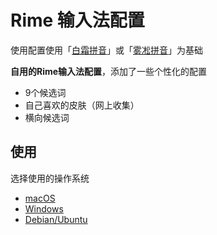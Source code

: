 # Rime 输入法配置

使用配置使用「[白霜拼音](https://github.com/gaboolic/rime-frost)」或「[雾凇拼音](https://github.com/iDvel/rime-ice)」为基础

**自用的Rime输入法配置**，添加了一些个性化的配置

- 9个候选词
- 自己喜欢的皮肤（网上收集）
- 横向候选词

## 使用

选择使用的操作系统

- [macOS](docs/macOS.md)
- [Windows](docs/Windows.md)
- [Debian/Ubuntu](docs/Debian.md)
